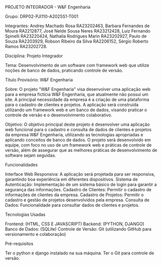 PROJETO INTEGRADOR - W&F Engenharia 

Grupo: DRP02-PJI110-A2025S1-T001 

Integrantes: 
  Andrey Machado Rosa RA23202463,
  Barbara Fernandes de Moura RA2212877,
  José Nelde Sousa Neres RA23212428,
  Luiz Fernando Spinelli RA23220424,
  Nathalia Rodrigues Marin RA23202927,
  Paulo de Souza RA2203929,
  Robson Ribeiro da Silva RA2206152,
  Sérgio Roberto Ramos RA23202728.

Disciplina: Projeto Integrador 

Tema: 
  Desenvolvimento de um software com framework web que utilize noções de banco de dados, praticando controle de versão. 

Título Provisório: W&F Engenharia 

Sobre: 
  O projeto "W&F Engenharia" visa desenvolver uma aplicação web para a empresa fictícia W&F Engenharia, que atualmente não possui um site. A principal necessidade da empresa é a criação de uma plataforma para o cadastro de clientes e projetos. A aplicação será construída utilizando um framework web e um banco de dados, visando praticar o controle de versão e o desenvolvimento colaborativo. 

Objetivo: 
  O objetivo principal deste projeto é desenvolver uma aplicação web funcional para o cadastro e consulta de dados de clientes e projetos da empresa W&F Engenharia, utilizando as tecnologias apropriadas e aplicando conceitos de banco de dados. 
  O projeto será desenvolvido em equipe, com foco no uso de um framework web e práticas de controle de versão, além de assegurar que as melhores práticas de desenvolvimento de software sejam seguidas. 

Funcionalidades 

  Interface Web Responsiva: A aplicação será projetada para ser responsiva, garantindo boa experiência em diferentes dispositivos. 
  Sistema de Autenticação: Implementação de um sistema básico de login para garantir a segurança das informações. 
  Cadastro de Clientes: Permitir o cadastro de informações de clientes da empresa. 
  Cadastro de Projetos: Permitir o cadastro e gestão de projetos desenvolvidos pela empresa. 
  Consulta de Dados: Funcionalidade para consultar dados de clientes e projetos. 

Tecnologias Usadas 

  Frontend: (HTML, CSS E JAVASCRIPT) 
  Backend: (PYTHON, DJANGO) 
  Banco de Dados: (SQLite) 
  Controle de Versão: Git (utilizando GitHub para versionamento e colaboração) 

Pré-requisitos 

  Ter o python e django instalado na sua máquina. 
  Ter o Git para controle de versão.
